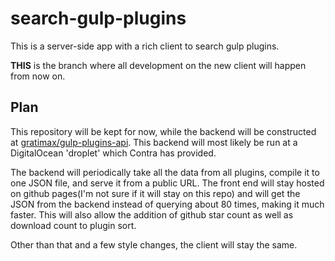 # search-gulp-plugins
This is a server-side app with a rich client to search gulp plugins.

__THIS__ is the branch where all development on the new client will happen from now on.

## Plan
This repository will be kept for now, while the backend will be constructed at [gratimax/gulp-plugins-api](https://github.com/gratimax/gulp-plugins-api). This backend will most likely be run at a DigitalOcean 'droplet' which Contra has provided.

The backend will periodically take all the data from all plugins, compile it to one JSON file, and serve it from a public URL. The front end will stay hosted on github pages(I'm not sure if it will stay on this repo) and will get the JSON from the backend instead of querying about 80 times, making it much faster. This will also allow the addition of github star count as well as download count to plugin sort.

Other than that and a few style changes, the client will stay the same.
